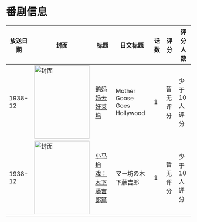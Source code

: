 # 番剧信息

|放送日期|封面|标题|日文标题|话数|评分|评分人数|
|---|---|---|---|---|---|---|
|1938-12|<img src="//lain.bgm.tv/pic/cover/c/e7/19/149221_2i6cC.jpg" alt="封面" style="width:150px;height:200px;object-fit:cover;">|[鹅妈妈去好莱坞](https://bangumi.tv/subject/149221)|Mother Goose Goes Hollywood|1|暂无评分|少于10人评分|
|1938-12|<img src="//lain.bgm.tv/pic/cover/c/32/d9/198835_cEm29.jpg" alt="封面" style="width:150px;height:200px;object-fit:cover;">|[小马拍戏：木下藤吉郎篇](https://bangumi.tv/subject/198835)|マー坊の木下藤吉郎|1|暂无评分|少于10人评分|
